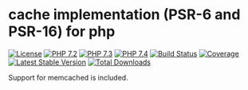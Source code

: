 # cache implementation (PSR-6 and PSR-16) for php

[![License](https://img.shields.io/badge/license-BSD-blue.svg)](https://opensource.org/licenses/BSD-3-Clause)
[![PHP 7.2](https://img.shields.io/badge/php-7.2-yellow.svg)](http://www.php.net)
[![PHP 7.3](https://img.shields.io/badge/php-7.3-yellow.svg)](http://www.php.net)
[![PHP 7.4](https://img.shields.io/badge/php-7.4-yellow.svg)](http://www.php.net)
[![Build Status](https://travis-ci.org/mbretter/stk-cache.svg?branch=master)](https://travis-ci.org/mbretter/stk-cache)
[![Coverage](https://coveralls.io/repos/github/mbretter/stk-cache/badge.svg?branch=master)](https://coveralls.io/github/mbretter/stk-cache?branch=master)
[![Latest Stable Version](https://img.shields.io/packagist/v/mbretter/stk-cache.svg)](https://packagist.org/packages/mbretter/stk-cache)
[![Total Downloads](https://img.shields.io/packagist/dt/mbretter/stk-cache.svg)](https://packagist.org/packages/mbretter/stk-cache)

Support for memcached is included.